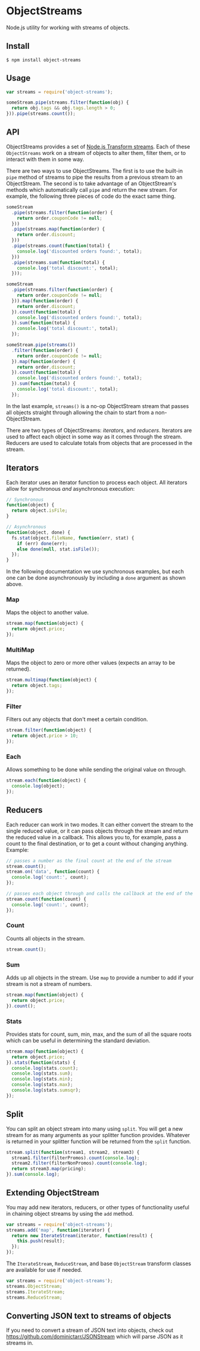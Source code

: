 # ObjectStreams

Node.js utility for working with streams of objects.

## Install

```
$ npm install object-streams
```

## Usage

```javascript
var streams = require('object-streams');

someStream.pipe(streams.filter(function(obj) {
  return obj.tags && obj.tags.length > 0;
})).pipe(streams.count());
```

## API

ObjectStreams provides a set of [Node.js Transform streams](http://nodejs.org/api/stream.html#stream_class_stream_transform_1).
Each of these `ObjectStreams` work on a stream of objects to alter them, filter
them, or to interact with them in some way.

There are two ways to use ObjectStreams. The first is to use the built-in `pipe`
method of streams to pipe the results from a previous stream to an ObjectStream.
The second is to take advantage of an ObjectStream's methods which automatically
call `pipe` and return the new stream. For example, the following three pieces
of code do the exact same thing.

```javascript
someStream
  .pipe(streams.filter(function(order) {
    return order.couponCode != null;
  }))
  .pipe(streams.map(function(order) {
    return order.discount;
  }))
  .pipe(streams.count(function(total) {
    console.log('discounted orders found:', total);
  }))
  .pipe(streams.sum(function(total) {
    console.log('total discount:', total);
  }));
```

```javascript
someStream
  .pipe(streams.filter(function(order) {
    return order.couponCode != null;
  })).map(function(order) {
    return order.discount;
  }).count(function(total) {
    console.log('discounted orders found:', total);
  }).sum(function(total) {
    console.log('total discount:', total);
  });
```

```javascript
someStream.pipe(streams())
  .filter(function(order) {
    return order.couponCode != null;
  }).map(function(order) {
    return order.discount;
  }).count(function(total) {
    console.log('discounted orders found:', total);
  }).sum(function(total) {
    console.log('total discount:', total);
  });
```

In the last example, `streams()` is a no-op ObjectStream stream that passes all
objects straight through allowing the chain to start from a non-ObjectStream.

There are two types of ObjectStreams: *iterators*, and *reducers*. Iterators are
used to affect each object in some way as it comes through the stream. Reducers
are used to calculate totals from objects that are processed in the stream.

## Iterators

Each iterator uses an iterator function to process each object. All iterators
allow for synchronous _and_ asynchronous execution:

```javascript
// Synchronous
function(object) {
  return object.isFile;
}

// Asynchronous
function(object, done) {
  fs.stat(object.fileName, function(err, stat) {
    if (err) done(err);
    else done(null, stat.isFile());
  });
}
```

In the following documentation we use synchronous examples, but each one can be
done asynchronously by including a `done` argument as shown above.

### Map

Maps the object to another value.

```javascript
stream.map(function(object) {
  return object.price;
});
```

### MultiMap

Maps the object to zero or more other values (expects an array to be returned).

```javascript
stream.multimap(function(object) {
  return object.tags;
});
```

### Filter

Filters out any objects that don't meet a certain condition.

```javascript
stream.filter(function(object) {
  return object.price > 10;
});
```

### Each

Allows something to be done while sending the original value on through.

```javascript
stream.each(function(object) {
  console.log(object);
});
```

## Reducers

Each reducer can work in two modes. It can either convert the stream to the
single reduced value, or it can pass objects through the stream and return the
reduced value in a callback. This allows you to, for example, pass a count to
the final destination, or to get a count without changing anything. Example:

```javascript
// passes a number as the final count at the end of the stream
stream.count();
stream.on('data', function(count) {
  console.log('count:', count);
});

// passes each object through and calls the callback at the end of the stream
stream.count(function(count) {
  console.log('count:', count);
});
```

### Count

Counts all objects in the stream.

```javascript
stream.count();
```

### Sum

Adds up all objects in the stream. Use `map` to provide a number to add if your
stream is not a stream of numbers.

```javascript
stream.map(function(object) {
  return object.price;
}).count();
```

### Stats

Provides stats for count, sum, min, max, and the sum of all the square roots
which can be useful in determining the standard deviation.

```javascript
stream.map(function(object) {
  return object.price;
}).stats(function(stats) {
  console.log(stats.count);
  console.log(stats.sum);
  console.log(stats.min);
  console.log(stats.max);
  console.log(stats.sumsqr);
});
```

## Split

You can split an object stream into many using `split`. You will get a new
stream for as many arguments as your splitter function provides. Whatever is
returned in your splitter function will be returned from the `split` function.

```javascript
stream.split(function(stream1, stream2, stream3) {
  stream1.filter(filterPromos).count(console.log);
  stream2.filter(filterNonPromos).count(console.log);
  return stream3.map(pricing);
}).sum(console.log);
```

## Extending ObjectStream

You may add new iterators, reducers, or other types of functionality useful in
chaining object streams by using the `add` method.

```javascript
var streams = require('object-streams');
streams.add('map', function(iterator) {
  return new IterateStream(iterator, function(result) {
    this.push(result);
  });
});
```

The `IterateStream`, `ReduceStream`, and base `ObjectStream` transform classes
are available for use if needed.

```javascript
var streams = require('object-streams');
streams.ObjectStream;
streams.IterateStream;
streams.ReduceStream;
```

## Converting JSON text to streams of objects

If you need to convert a stream of JSON text into objects, check out
https://github.com/dominictarr/JSONStream which will parse JSON as it streams
in.
